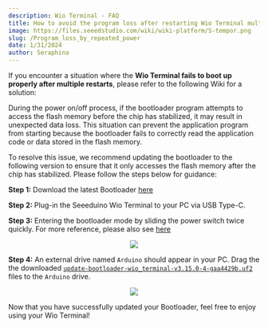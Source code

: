 ```yaml
---
description: Wio Terminal - FAQ
title: How to avoid the program loss after restarting Wio Terminal multiple times
image: https://files.seeedstudio.com/wiki/wiki-platform/S-tempor.png
slug: /Program_loss_by_repeated_power
date: 1/31/2024
author: Seraphina
---
```



If you encounter a situation where the **Wio Terminal fails to boot up properly after multiple restarts**, please refer to the following Wiki for a solution:

During the power on/off process, if the bootloader program attempts to access the flash memory before the chip has stabilized, it may result in unexpected data loss. This situation can prevent the application program from starting because the bootloader fails to correctly read the application code or data stored in the flash memory.

To resolve this issue, we recommend updating the bootloader to the following version to ensure that it only accesses the flash memory after the chip has stabilized. Please follow the steps below for guidance:

**Step 1:** Download the latest Bootloader [here](https://files.seeedstudio.com/wiki/Wio-Terminal/res/update-bootloader-wio_terminal-v3.15.0-4-gaa4429b.uf2)

**Step 2:** Plug-in the Seeeduino Wio Terminal to your PC via USB Type-C.

**Step 3:** Entering the bootloader mode by sliding the power switch twice quickly. For more reference, please also see [here](https://wiki.seeedstudio.com/Wio-Terminal-Getting-Started/#enter-bootloader)

<div align="center"><img width={400} src="https://files.seeedstudio.com/wiki/Wio-Terminal/img/Wio-Terminal-Bootloader.png" /></div>

**Step 4:** An external drive named `Arduino` should appear in your PC. Drag the the downloaded [`update-bootloader-wio_terminal-v3.15.0-4-gaa4429b.uf2`](https://files.seeedstudio.com/wiki/Wio-Terminal/res/update-bootloader-wio_terminal-v3.15.0-4-gaa4429b.uf2) files to the `Arduino` drive.

<div align="center"><img width={500} src="https://files.seeedstudio.com/wiki/Wio-Terminal/img/update-bootloader-version.png" /></div>


Now that you have successfully updated your Bootloader, feel free to enjoy using your Wio Terminal!